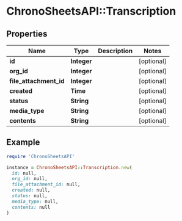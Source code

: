 # ChronoSheetsAPI::Transcription

## Properties

| Name | Type | Description | Notes |
| ---- | ---- | ----------- | ----- |
| **id** | **Integer** |  | [optional] |
| **org_id** | **Integer** |  | [optional] |
| **file_attachment_id** | **Integer** |  | [optional] |
| **created** | **Time** |  | [optional] |
| **status** | **String** |  | [optional] |
| **media_type** | **String** |  | [optional] |
| **contents** | **String** |  | [optional] |

## Example

```ruby
require 'ChronoSheetsAPI'

instance = ChronoSheetsAPI::Transcription.new(
  id: null,
  org_id: null,
  file_attachment_id: null,
  created: null,
  status: null,
  media_type: null,
  contents: null
)
```


